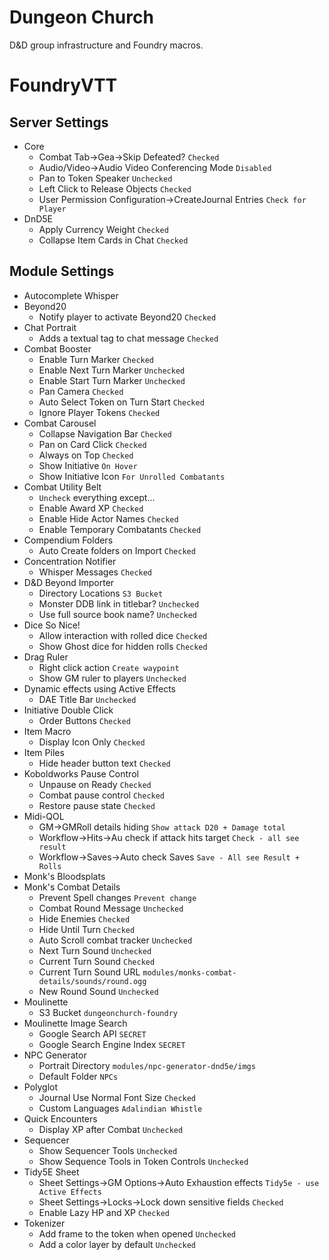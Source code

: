 # Dungeon Church

D&D group infrastructure and Foundry macros.

# FoundryVTT

## Server Settings

* Core
  * Combat Tab→Gea→Skip Defeated? `Checked`
  * Audio/Video→Audio Video Conferencing Mode `Disabled`
  * Pan to Token Speaker `Unchecked`
  * Left Click to Release Objects `Checked`
  * User Permission Configuration→CreateJournal Entries `Check for Player`
* DnD5E
  * Apply Currency Weight `Checked`
  * Collapse Item Cards in Chat `Checked`

## Module Settings

* Autocomplete Whisper
* Beyond20
  * Notify player to activate Beyond20 `Checked`
* Chat Portrait
  * Adds a textual tag to chat message `Checked`
* Combat Booster
  * Enable Turn Marker `Checked`
  * Enable Next Turn Marker `Unchecked`
  * Enable Start Turn Marker `Unchecked`
  * Pan Camera `Checked`
  * Auto Select Token on Turn Start `Checked`
  * Ignore Player Tokens `Checked`
* Combat Carousel
  * Collapse Navigation Bar `Checked`
  * Pan on Card Click `Checked`
  * Always on Top `Checked`
  * Show Initiative `On Hover`
  * Show Initiative Icon `For Unrolled Combatants`
* Combat Utility Belt
  * `Uncheck` everything except...
  * Enable Award XP `Checked`
  * Enable Hide Actor Names `Checked`
  * Enable Temporary Combatants `Checked`
* Compendium Folders
  * Auto Create folders on Import `Checked`
* Concentration Notifier
  * Whisper Messages `Checked`  
* D&D Beyond Importer
  * Directory Locations `S3 Bucket`
  * Monster DDB link in titlebar? `Unchecked`
  * Use full source book name? `Unchecked`
* Dice So Nice!
  * Allow interaction with rolled dice `Checked`
  * Show Ghost dice for hidden rolls `Checked`
* Drag Ruler
  * Right click action `Create waypoint`
  * Show GM ruler to players `Unchecked`
* Dynamic effects using Active Effects
  * DAE Title Bar `Unchecked`
* Initiative Double Click
  * Order Buttons `Checked`
* Item Macro
  * Display Icon Only `Checked`
* Item Piles
  * Hide header button text `Checked`
* Koboldworks Pause Control
  * Unpause on Ready `Checked`
  * Combat pause control `Checked`
  * Restore pause state `Checked`
* Midi-QOL
  * GM→GMRoll details hiding `Show attack D20 + Damage total`
  * Workflow→Hits→Au check if attack hits target `Check - all see result`
  * Workflow→Saves→Auto check Saves `Save - All see Result + Rolls` 
* Monk's Bloodsplats
* Monk's Combat Details
  * Prevent Spell changes `Prevent change`
  * Combat Round Message `Unchecked`
  * Hide Enemies `Checked`
  * Hide Until Turn `Checked`
  * Auto Scroll combat tracker `Unchecked`
  * Next Turn Sound `Unchecked`
  * Current Turn Sound `Checked`
  * Current Turn Sound URL `modules/monks-combat-details/sounds/round.ogg`
  * New Round Sound `Unchecked`
* Moulinette
  * S3 Bucket `dungeonchurch-foundry`
* Moulinette Image Search
  * Google Search API `SECRET`
  * Google Search Engine Index `SECRET`
* NPC Generator
  * Portrait Directory `modules/npc-generator-dnd5e/imgs`
  * Default Folder `NPCs`
* Polyglot
  * Journal Use Normal Font Size `Checked`
  * Custom Languages `Adalindian Whistle`
* Quick Encounters
  * Display XP after Combat `Unchecked`
* Sequencer
  * Show Sequencer Tools `Unchecked`
  * Show Sequence Tools in Token Controls `Unchecked`
* Tidy5E Sheet
  * Sheet Settings→GM Options→Auto Exhaustion effects `Tidy5e - use Active Effects`
  * Sheet Settings→Locks→Lock down sensitive fields `Checked`
  * Enable Lazy HP and XP `Checked`
* Tokenizer
  * Add frame to the token when opened `Unchecked`
  * Add a color layer by default `Unchecked`
  
